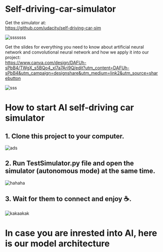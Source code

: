 # Self-driving-car-simulator

Get the simulator at:\
https://github.com/udacity/self-driving-car-sim

![sssssss](https://user-images.githubusercontent.com/116493016/207763488-bab6864d-7299-429b-9e35-94ac932e01c5.jpg)

Get the slides for everything you need to know about artificial neural network and convolutional neural network and how we apply it into our project:\
https://www.canva.com/design/DAFUh-sPbB4/TWgX_s5BQo4_xl7a7Ari9Q/edit?utm_content=DAFUh-sPbB4&utm_campaign=designshare&utm_medium=link2&utm_source=sharebutton

![sss](https://user-images.githubusercontent.com/116493016/207763122-ae3c4c2e-a3b4-44fa-987a-a7d1c62f9221.jpg)


# How to start AI self-driving car simulator
## 1. Clone this project to your computer.

![ads](https://user-images.githubusercontent.com/116493016/207763928-ecd1eee7-f731-4395-917c-3c96649eca3c.jpg)


## 2. Run TestSimulator.py file and open the simulator (autonomous mode) at the same time.

![hahaha](https://user-images.githubusercontent.com/116493016/207764412-87845b4f-a4de-4c88-a7be-ccffe9459de1.jpg)
## 3. Wait for them to connect and enjoy :coffee:.

![kakaakak](https://user-images.githubusercontent.com/116493016/207764418-acfd6bcb-1a17-4dcc-8f1d-c95783a48b71.jpg)
# In case you are inrested into AI, here is our model architecture
